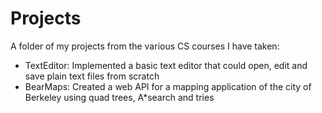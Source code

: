 # Projects

A folder of my projects from the various CS courses I have taken:

* TextEditor: Implemented a basic text editor that could open, edit and save plain text files from scratch
* BearMaps: Created a web API for a mapping application of the city of Berkeley using quad trees, A*search and tries

